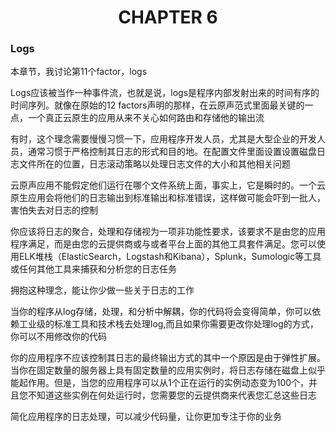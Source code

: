 # <center>CHAPTER 6</center>

### Logs

本章节，我讨论第11个factor，logs

Logs应该被当作一种事件流，也就是说，logs是程序内部发射出来的时间有序的时间序列。就像在原始的12 factors声明的那样，在云原声范式里面最关键的一点，一个真正云原生的应用从来不关心如何路由和存储他的输出流

有时，这个理念需要慢慢习惯一下，应用程序开发人员，尤其是大型企业的开发人员，通常习惯于严格控制其日志的形式和目的地。在配置文件里面设置设置磁盘日志文件所在的位置，日志滚动策略以处理日志文件的大小和其他相关问题

云原声应用不能假定他们运行在哪个文件系统上面，事实上，它是瞬时的。一个云原生应用会将他们的日志输出到标准输出和标准错误，这样做可能会吓到一批人，害怕失去对日志的控制


你应该将日志的聚合，处理和存储视为一项非功能性要求，该要求不是由您的应用程序满足，而是由您的云提供商或与或者平台上面的其他工具套件满足。您可以使用ELK堆栈（ElasticSearch，Logstash和Kibana），Splunk，Sumologic等工具或任何其他工具来捕获和分析您的日志任务

拥抱这种理念，能让你少做一些关于日志的工作

当你的程序从log存储，处理，和分析中解耦，你的代码将会变得简单，你可以依赖工业级的标准工具和技术栈去处理log,而且如果你需要更改你处理log的方式，你可以不用修改你的代码


你的应用程序不应该控制其日志的最终输出方式的其中一个原因是由于弹性扩展。当你在固定数量的服务器上具有固定数量的应用实例时，将日志存储在磁盘上似乎能起作用。但是，当您的应用程序可以从1个正在运行的实例动态变为100个，并且您不知道这些实例在何处运行时，您需要您的云提供商来代表您汇总这些日志

简化应用程序的日志处理，可以减少代码量，让你更加专注于你的业务
